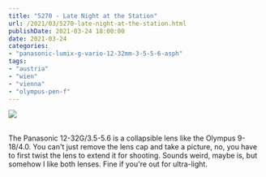 ```yaml
---
title: "5270 - Late Night at the Station"
url: /2021/03/5270-late-night-at-the-station.html
publishDate: 2021-03-24 18:00:00
date: 2021-03-24
categories:
- "panasonic-lumix-g-vario-12-32mm-3-5-5-6-asph"
tags:
- "austria"
- "wien"
- "vienna"
- "olympus-pen-f"
---
```

<div class="container">
<div class="center"><a target="_blank" href="https://d25zfm9zpd7gm5.cloudfront.net/1200x1200/2019/20190401_001207_lr.jpg"><img class="webfeedsFeaturedVisual" src="https://d25zfm9zpd7gm5.cloudfront.net/0600x0600/2019/20190401_001207_lr.jpg" /></a></div>
</div>
<br />

The Panasonic 12-32G/3.5-5.6 is a collapsible lens like the
Olympus 9-18/4.0. You can't just remove the lens cap and
take a picture, no, you have to first twist the lens to
extend it for shooting. Sounds weird, maybe is, but somehow
I like both lenses. Fine if you're out for ultra-light.

